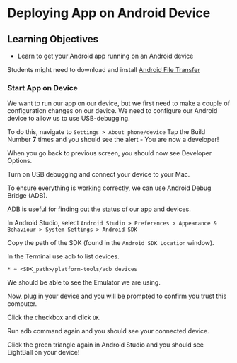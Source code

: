 # Deploying App on Android Device

## Learning Objectives

* Learn to get your Android app running on an Android device

Students might need to download and install [Android File Transfer](https://www.android.com/filetransfer/)

### Start App on Device

We want to run our app on our device, but we first need to make a couple of configuration changes on our device. We need to configure our Android device to allow us to use USB-debugging.

To do this, navigate to ```Settings > About phone/device```
Tap the Build Number **7** times and you should see the alert - You are now a developer!

When you go back to previous screen, you should now see Developer Options.

Turn on USB debugging and connect your device to your Mac.

To ensure everything is working correctly, we can use Android Debug Bridge (ADB).

ADB is useful for finding out the status of our app and devices.

In Android Studio, select ```Android Studio > Preferences > Appearance & Behaviour > System Settings > Android SDK```

Copy the path of the SDK (found in the ```Android SDK Location``` window).

In the Terminal use adb to list devices.

```
* ~ <SDK_path>/platform-tools/adb devices
```

We should be able to see the Emulator we are using.

Now, plug in your device and you will be prompted to confirm you trust this computer.

Click the checkbox and click ``OK``.

Run adb command again and you should see your connected device.

Click the green triangle again in Android Studio and you should see EightBall on your device!
